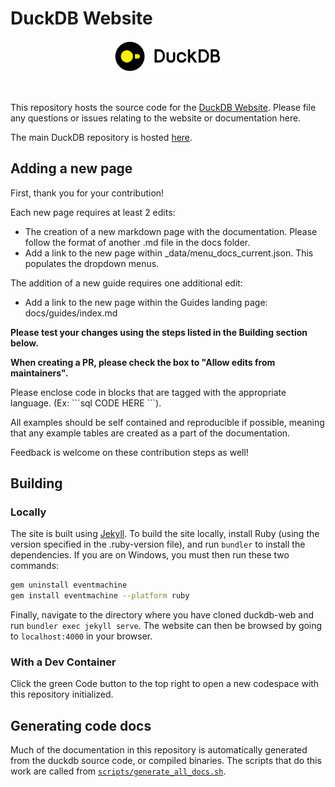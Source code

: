 # DuckDB Website

<div align="center">
  <img src="./images/duckdb_logo_dl.svg" height="50">
</div>
<p>&nbsp;</p>

This repository hosts the source code for the [DuckDB Website](https://www.duckdb.org). Please file any  questions or issues relating to the website or documentation here.

The main DuckDB repository is hosted [here](https://github.com/duckdb/duckdb).

## Adding a new page

First, thank you for your contribution!

Each new page requires at least 2 edits:
* The creation of a new markdown page with the documentation. Please follow the format of another .md file in the docs folder.
* Add a link to the new page within _data/menu_docs_current.json. This populates the dropdown menus.

The addition of a new guide requires one additional edit:
* Add a link to the new page within the Guides landing page: docs/guides/index.md

**Please test your changes using the steps listed in the Building section below.**

**When creating a PR, please check the box to "Allow edits from maintainers".**

Please enclose code in blocks that are tagged with the appropriate language. (Ex: \`\`\`sql CODE HERE \`\`\`). 

All examples should be self contained and reproducible if possible, meaning that any example tables are created as a part of the documentation.

Feedback is welcome on these contribution steps as well!

## Building

### Locally

The site is built using [Jekyll](https://jekyllrb.com/). To build the site locally, install Ruby (using the version specified in the .ruby-version file), and run `bundler` to install the dependencies. If you are on Windows, you must then run these two commands:

```sh
gem uninstall eventmachine
gem install eventmachine --platform ruby
```

Finally, navigate to the directory where you have cloned duckdb-web and run `bundler exec jekyll serve`. The website can then be browsed by going to `localhost:4000` in your browser.

### With a Dev Container

Click the green Code button to the top right to open a new codespace with this repository initialized.

## Generating code docs

Much of the documentation in this repository is automatically generated from the duckdb source code, or compiled binaries. The scripts that do this work are called from [`scripts/generate_all_docs.sh`](scripts/generate_all_docs.sh).
